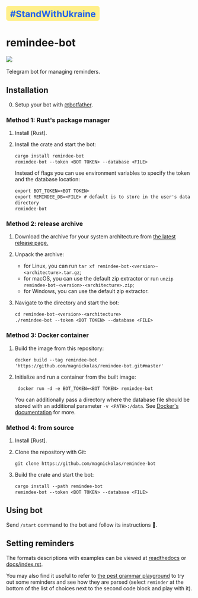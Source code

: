 [![Stand With Ukraine](https://raw.githubusercontent.com/vshymanskyy/StandWithUkraine/main/badges/StandWithUkraine.svg)](https://stand-with-ukraine.pp.ua)

# remindee-bot

<img src="https://raw.githubusercontent.com/magnickolas/remindee-bot/master/extra/logo/remindee.svg" width="150">

Telegram bot for managing reminders.

## Installation

0. Setup your bot with [@botfather](https://t.me/botfather).

### Method 1: Rust's package manager

1. Install [Rust].
2. Install the crate and start the bot:

   ```console
   cargo install remindee-bot
   remindee-bot --token <BOT TOKEN> --database <FILE>
   ```

   Instead of flags you can use environment variables to specify the token and the database location:

   ```console
   export BOT_TOKEN=<BOT TOKEN>
   export REMINDEE_DB=<FILE> # default is to store in the user's data directory
   remindee-bot
   ```

### Method 2: release archive

1. Download the archive for your system architecture from [the latest release page.](https://github.com/magnickolas/remindee-bot/releases/latest)
2. Unpack the archive:
   - for Linux, you can run `tar xf remindee-bot-<version>-<architecture>.tar.gz`;
   - for macOS, you can use the default zip extractor or run `unzip remindee-bot-<version>-<architecture>.zip`;
   - for Windows, you can use the default zip extractor.
3. Navigate to the directory and start the bot:

   ```console
   cd remindee-bot-<version>-<architecture>
   ./remindee-bot --token <BOT TOKEN> --database <FILE>
   ```

### Method 3: Docker container

1. Build the image from this repository:

   ```console
   docker build --tag remindee-bot 'https://github.com/magnickolas/remindee-bot.git#master'
   ```

2. Initialize and run a container from the built image:

   ```console
    docker run -d -e BOT_TOKEN=<BOT TOKEN> remindee-bot
   ```

   You can additionally pass a directory where the database file should be stored with an additional parameter `-v <PATH>:/data`. See [Docker's documentation][docker-docs] for more.

### Method 4: from source

1. Install [Rust].
2. Clone the repository with Git:

   ```console
   git clone https://github.com/magnickolas/remindee-bot
   ```

3. Build the crate and start the bot:

   ```console
   cargo install --path remindee-bot
   remindee-bot --token <BOT TOKEN> --database <FILE>
   ```

## Using bot

Send `/start` command to the bot and follow its instructions 🤖.

## Setting reminders

The formats descriptions with examples can be viewed at [readthedocs] or [docs/index.rst](/docs/index.rst).

You may also find it useful to refer to [the pest grammar playground][pest-grammar-playground] to try out some reminders and see how they are parsed (select `reminder` at the bottom of the list of choices next to the second code block and play with it).

[pest-grammar-playground]: https://pest.rs/?g=N4Ig5gTghgtjURALhAdwM4AIC8mD6wmAOiMaQD5lFEAuJmlJ1E9jI1AdvQL5FccB6AZgC0YzABsAljQCm0CVjEi%2BAT1kI8AVw4zM%2BgznyEAeiVX0AfpgAUZkLKu37UJ3ZItS19yHQkA-ACUQSHBmLwcMAD2HDQAFtq6NIb6uASY9tFu9lxeziR0eT5x2SR%2BIKGV4XyosrIA1ol6KUbp9qilDp2ORfb1neWVwWERACZQqk3JLa2mJKOdrr3mAwHDIdUccVFaEFMzaXMgJcsgUZ1anZ6Y3vaD6%2BubMFIcWnL7hod8hpmdUp25G75XysDIkS6nQpAnw9aF3NZDSp8CLoWQAYxiow%2BBkOYJBp1htxIaM651OgKJIAWp3uiMeYyg72isQSOj0uN%2BpzJcJIFOBUMpJx5%2BLpGwifGZ41Un0wAAEjjBSQDOtThUsgfYLBUHmK%2BDQtLJ0FKcXKjvruqtTqrKerrJqETrNrVRhxDcbcPK8R0CSrlT6ab7Tra8VrRY6IvFdkaJqlTXj4hcrpbhdbgcH7drRZsAGYQKTGk2e%2BzZpOnf5WxZODNZlGM3YFj1HdDBnwC4EQ4XXSmpnzplaZnUjPjoHQF2NFsodyl8nw9lxV-uIzZCUTKNfr5R8Pgr5SYGhSGCyTAAByiL2SbJoSjEfDHje%2BBgA5ABGR8AOjfj4ATI%2BgQBBABlABhABJEC8AAERAgBxECABUHzYABmJxHwABnfT9X0Qsg0ICf9gLAvAADkAHliIALQAUQAJVIyCYPg5EJRieIjHlB99BIZ9UIwj9v0fHCSDwioCNA8CyMo2j6Kg2CEI4CJ1AQcdCEA8SGLk4AABZuE2Phtl2GYWnvDhDBIL9eMwx8kME0yGEwdCrNfMSiNkpi7MoNTXMY%2BSImeV53iiPZUQxDhRlmBy%2BM-ABWX9rC88C3Lg%2ByEo0%2BCnheN4jyMlTMH8rK8CCvAQsxTYSrCnLcvywLgvRUrxQ4WoGndYxOLyzEJhw-U3U6jzMGdV1owsPrIwgIacNzfNev0Shm31CApRwkcwt6iIdw3DbNpvfh1pETA4i0eAOBECANHGAAjCQjxHMBlM3XRYnkAA3KAJDwUYpCeqR0CKuIIGPU7sykAAPCKbBIARQXsWQnvkLVAiBDAACpNn3Q93s%2B77fv%2BwGQZSXFwZASGKDxGG4ZIBHrGR1GD1kPA-oB2QgdByrYzaEhGXwqn0BRiIMR0GhRiiVAOHpnGmbxg5jDTbM5GuSh7BeUESAAagp-xEZ5p06nqKV0Axr6fr2BncdBgmIahkgyYgLV7PsGIKc13nh2PaQaDl1mpfSEhABQCZWQBvEmSBUUg1uELaI62rdBHD8Rz2e17VxUB65ZeiRPZlAASYA2vjiA07wDEYFPV1YjVhS%2BDzgui5L2RYmM1q7P0KvXsLqJi5iOuaDwJSxpwlu3przvYjwZl4j8PqB7bjvS%2B7pr6gnmbMCnofZ-eiZF-slf29rkeDL7yfHvz1vV670fMrkTfKG3mez-K0YJ4jWm8AH1ncGztq0bpm-d5ocun-Rj-YeyQvhN2XkfauO9gH0x2AfJeQC17VUNP3CBJ8oFr3vo-W8jJv6oPTpVd%2BOcwHjHeAgru-9sGkLwdPX%2Bsxc7UNPiPXuV9MAkNwanNBt8R5jziCwshI9558IYegs%2BetmL8H4d3ZhXtCBT2kdYXu%2BwIiSNHqxXhDd0hTx4VgawPClGV2EVwueOssAaNkdQwRiMdb6JTgnQeIiR56yMriKeTjrBShsSo-epj8bSynt4oE%2B9PGGN-ufAKhpfGaOoUgnReUL500vJsFRmDInmI4W9FJ1h742LYS-EJ0DtERS0Wo2JuS9GJIalPNOBpCyqUIhJci1E6JpWSvFepLTna2OPm9aRuUqmvRqco6JJS%2BnUOqUeIZ6S8CWNGVM8ZSTqFONqeAuZAyJkGKmQE2Zdi8DzMmTsmJ7E0k7L2RsnZKTGwrJOWs5csdI73W3Hc1hODMBQAql-TA2YgrwCvEnR5ry0RolkMeZI50ohsV7gIHhAhjRvPClKN8PC3y90%2Bd8xkE82F0LATYGwKLrAWxAGEXRaigQEqJc86U1gABkNh0CuxkB7NgxN7IYECDhY03gSBvicDw6EXKnC93WOIj5oDDD7z5cgHl8SJVICcPfIVFcY5J3uSq5O-zdyYrhXuWmrDMZG2vMnXJH1DZBSxYYVxersaM2ZkCXJA8cLzz1gbLGxtxY2qpjrJ10AOBgGQYqr%2BzqjZmoMAG41LqxbWrxtYAN9rFW7VVSq6Ou1nlyFee8nV3rfUGsoXTXM7cG7ZxTesla7wBZSHwSaQtmKGSXzwKec8WdCDVpzfrTN2VYwf2ITgwNQV2XdrzTADWWT6Xu3kLa7tZaJBDtsNTdx3aw1G2CH294A6nbjveAu3tiq2H62PIyOWdlRUGB3XgNty7DR1rPLEcRJ692jogBwLAR79C3v3fIUynKQAABonCvvvRwQISNxF6mfquxt2rDw03RpO8DHyAF03rfXSthA4MgfRm2xtn9n6bpYCNUDEB27TrpW7D20bn6TunbOiDdMcNdXw-m7mKMyPo1o-65%2Bd6D1syIYYANZ68Po0Q3QNjAm30PqfY3Hjz8TYS1BsxhDomP22BID%2BvIAaOPvsA8BxqnqJh4DAx2wgjqYwRCM5MGgUQC2GZ09KEz1nW1vN9QZtqpm9MEZgBKkOVjmq6fM0uxVpn7M%2Boic%2B-qdnT0OaPJ%2BlTXndYb3C0FzTca7kJojkmp5p1-KjDHepsTfylU0owPZKipEQIIwkFEKIC9XlxDOnuCzHBwV5UZGiEoSqpDZj3DV06rzusNcwHSqAQKsDnVkDQJqplTpol2KdDgQK03wsNGiPMIKpAOw4JN6bdc5uWban%2Bg9sSMAqyBGphTsSCtYEoMV0rdGRP-rOzYQrl2StssVfzWIQsRaFVdDKAgbU3uC2FqLaT7qrndPEf9j7YDMNgIh4Dr7kWlPfqcLDz7ndANAnO0V574iMsvCy3sHLpkQsbYgDNoFOEUf8DDsqlL640tJ1YYt5b%2B4Yh5ZXD8lrmAGvHVkMXGg0pUQAEcDSzaPFEDrqAgoP3%2BTBmg0By0vDAP1OIMhDR7rm0LkXc2bCyGBmiCQWh0CfVkC9rL6AltSBWzEaZUuwYAEJCvxWIgATUCEdsYTPLcs6h0cxn5vmerdFpLha0IqNm4t1boPUv0fU9p9tPguOwpjsIW1ACJW13WET-jutCmM9%2B4j97yjWtrBXfEd%2BkALxjxvGQCAAAHEgNCaF%2BpQHqEeLQx5MBIECCAbgQA#editor
[readthedocs]: https://remindee-bot.readthedocs.io/en/latest/
[docker-docs]: https://docs.docker.com/
